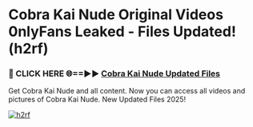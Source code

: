 # Cobra Kai Nude Original Videos 0nlyFans Leaked - Files Updated! (h2rf)

<h3>🔴 CLICK HERE 🌐==►► <a href="https://tinyurl.com/4mcuefdz" rel="nofollow">Cobra Kai Nude Updated Files</a></h3>

Get Cobra Kai Nude and all content. Now you can access all videos and pictures of Cobra Kai Nude. New Updated Files 2025!

[![h2rf](https://i.imgur.com/StAQSOY.gif)](https://tinyurl.com/4mcuefdz)

